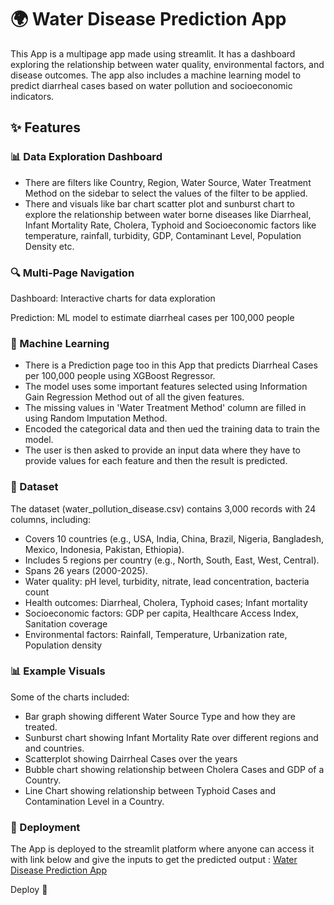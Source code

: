 # 🌍 Water Disease Prediction App

This App is a multipage app made using streamlit. It has a dashboard exploring the relationship between water quality, environmental factors, and disease outcomes. The app also includes a machine learning model to predict diarrheal cases based on water pollution and socioeconomic indicators.

## ✨ Features

### 📊 Data Exploration Dashboard

- There are filters like Country, Region, Water Source, Water Treatment Method on the sidebar to select the values of the filter to be applied.
- There and visuals like bar chart scatter plot and sunburst chart to explore the relationship between water borne diseases like Diarrheal, Infant Mortality Rate, Cholera, Typhoid and Socioeconomic factors like temperature, rainfall, turbidity, GDP, Contaminant Level, Population Density etc.

### 🔍 Multi-Page Navigation

Dashboard: Interactive charts for data exploration

Prediction: ML model to estimate diarrheal cases per 100,000 people

### 🤖 Machine Learning

- There is a Prediction page too in this App that predicts Diarrheal Cases per 100,000 people using XGBoost Regressor.
- The model uses some important features selected using Information Gain Regression Method out of all the given features.
- The missing values in 'Water Treatment Method' column are filled in using Random Imputation Method.
- Encoded the categorical data and then ued the training data to train the model.
- The user is then asked to provide an input data where they have to provide values for each feature and then the result is predicted.

### 📂 Dataset

The dataset (water_pollution_disease.csv) contains 3,000 records with 24 columns, including:

- Covers 10 countries (e.g., USA, India, China, Brazil, Nigeria, Bangladesh, Mexico, Indonesia, Pakistan, Ethiopia).
- Includes 5 regions per country (e.g., North, South, East, West, Central).
- Spans 26 years (2000-2025).
- Water quality: pH level, turbidity, nitrate, lead concentration, bacteria count
- Health outcomes: Diarrheal, Cholera, Typhoid cases; Infant mortality
- Socioeconomic factors: GDP per capita, Healthcare Access Index, Sanitation coverage
- Environmental factors: Rainfall, Temperature, Urbanization rate, Population density

### 📊 Example Visuals

Some of the charts included:

- Bar graph showing different Water Source Type and how they are treated.
- Sunburst chart showing Infant Mortality Rate over different regions and and countries.
- Scatterplot showing Dairrheal Cases over the years
- Bubble chart showing relationship between Cholera Cases and GDP of a Country.
- Line Chart showing relationship between Typhoid Cases and Contamination Level in a Country.

### 🚀 Deployment

The App is deployed to the streamlit platform where anyone can access it with link below and give the inputs to get the predicted output :
[Water Disease Prediction App](https://waterdiseases.streamlit.app/)

Deploy 🎉
